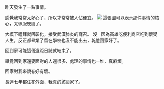 昨天發生了一點事情。

感覺我常常太好心了，所以才常常被人佔便宜。
![](https://i.postimg.cc/wjM3TyMX/image.png)
這張圖可以表示那件事情的核心，太佩服梗圖了。

大概下禮拜就回彰化，接受武漢肺炎的寵召。
沒，因為高雄吃便利商店吃到懷疑人生，反正都畢業了留在學校也沒不能出去，乾脆回家好了。

回到家可能這個遠距日誌就結束了。

畢竟回到家還要面對的人還很多，處理的事情也一堆，真麻煩。

回家對我來說有好有壞。

長達七年都住在外面，我真的該回家了。
<!-- ##{"timestamp":1621687140}## -->